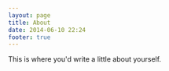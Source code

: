 ```yaml
---
layout: page
title: About
date: 2014-06-10 22:24
footer: true
---
```


This is where you'd write a little about yourself.